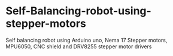 # Self-Balancing-robot-using-stepper-motors
Self balancing robot using Arduino uno, Nema 17 Stepper motors, MPU6050, CNC shield and DRV8255 stepper motor drivers
